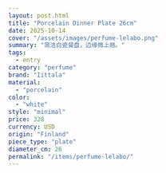 ```yaml
---
layout: post.html
title: "Porcelain Dinner Plate 26cm"
date: 2025-10-14
cover: "/assets/images/perfume-lelabo.png"
summary: "简洁白瓷餐盘，边缘微上翘。"
tags:
  - entry
category: "perfume"
brand: "Iittala"
material:
  - "porcelain"
color:
  - "white"
style: "minimal"
price: 328           
currency: USD  
origin: "Finland"
piece_type: "plate"
diameter_cm: 26
permalink: "/items/perfume-lelabo/"
---
```

